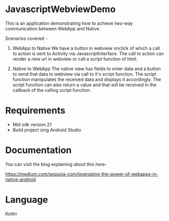 # JavascriptWebviewDemo

This is an application demonstrating how to achieve two-way communication between WebApp and Native.

Scenarios covered - 

1. WebApp to Native
    We have a button in webview onclick of which a call to action is sent to Activity via JavascriptInterface.
    The call to action can render a new url in webview or call a script function of html.

2. Native to WebApp 
    The native view has fields to enter data and a button to send that data to webview via call to it's script function. The script function manipulates the        received data and displays it accordingly.
    The script function can also return a value and that will be received in the callback of the calling script function.

# Requirements

 * Mid sdk version 21
 * Build project sing Android Studio

# Documentation

You can visit the blog explaining about this here-

https://medium.com/sequoia-com/leveraging-the-power-of-webapps-in-native-android

# Language

Kotlin



